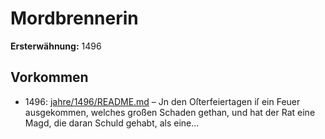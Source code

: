 # Mordbrennerin

**Ersterwähnung:** 1496

## Vorkommen
- 1496: [jahre/1496/README.md](../jahre/1496/README.md) – Jn den Oſterfeiertagen iſ ein Feuer ausgekommen,
welches großen Schaden gethan, und hat der Rat eine
Magd, die daran Schuld gehabt, als eine...
